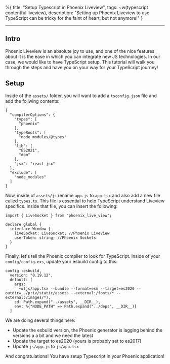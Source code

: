 %{
title: "Setup Typescript in Phoenix Liveview",
tags: ~w(typescript contentful liveview),
description: "Setting up Phoenix Liveview to use TypeScript can be tricky for the faint of heart, but not anymore!"
}

---

## Intro

Phoenix Liveview is an absolute joy to use, and one of the nice features about it is the ease in which you can integrate new JS technologies. In our case, we would like to have TypeScript setup. This tutorial will walk you through the steps and have you on your way for your TypeScript journey!

## Setup

Inside of the `assets/` folder, you will want to add a `tsconfig.json` file and add the follwing contents:

```
{
  "compilerOptions": {
    "types": [
      "phoenix"
    ],
    "typeRoots": [
      "node_modules/@types"
    ],
    "lib": [
      "ES2021",
      "dom"
    ],
    "jsx": "react-jsx"
  },
  "exclude": [
    "node_modules"
  ]
}
```

Now, inside of `assets/js` rename `app.js` to `app.tsx` and also add a new file called `types.ts`. This file is essential to help TypeScript understand Liveview specifics. Inside that file, you can insert the following:

```
import { LiveSocket } from "phoenix_live_view";

declare global {
  interface Window {
    liveSocket: LiveSocket; //Phoenix LiveView
    userToken: string; //Phoenix Sockets
  }
}
```

Finally, let's tell the Phoenix compiler to look for TypeScript. Inside of your `config/config.exs`, update your esbuild config to this:

```
config :esbuild,
  version: "0.19.12",
  default: [
    args:
      ~w(js/app.tsx --bundle --format=esm --target=es2020 --outdir=../priv/static/assets --external:/fonts/* --external:/images/*),
    cd: Path.expand("../assets", __DIR__),
    env: %{"NODE_PATH" => Path.expand("../deps", __DIR__)}
  ]
```

We are doing several things here:

- Update the esbuild version, the Phoenix generator is lagging behind the versions a a bit and we need the latest
- Update the target to es2020 (yours is probably set to es2017)
- Update `js/app.js` to `js/app.tsx`

And congratulations! You have setup Typescript in your Phoenix application!
